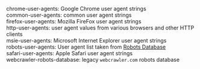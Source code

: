 chrome-user-agents: Google Chrome user agent strings   
common-user-agents: common user agent strings  
firefox-user-agents: Mozilla FireFox user agent strings  
http-user-agents: user agent values from various browsers and other HTTP clients  
msie-user-agents: Microsoft Internet Explorer user agent strings  
robots-user-agents: User agent list taken from [Robots Database](http://robotstxt.org/db.html "The Web Robots Pages")  
safari-user-agents: Apple Safari user agent strings  
webcrawler-robots-database: legacy `webcrawler.com` robots database  
